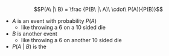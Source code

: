 $$P(A\ |\ B) = \frac {P(B\ |\ A)\ \cdot\ P(A)}{P(B)}$$
- $A$ is an event with probability $P(A)$
	- like throwing a 6 on a 10 sided die
- $B$ is another event 
	- like throwing a 6 on another 10 sided die
- $P(A\ |\ B)$ is the 
